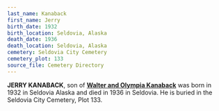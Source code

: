 ```yaml
---
last_name: Kanaback
first_name: Jerry
birth_date: 1932
birth_location: Seldovia, Alaska
death_date: 1936
death_location: Seldovia, Alaska
cemetery: Seldovia City Cemetery
cemetery_plot: 133
source_file: Cemetery Directory
---
```


**JERRY KANABACK**, son of [**Walter and Olympia Kanaback**](./Kanaback_Walter_Sr.md) was born in 1932 in Seldovia Alaska and died in 1936 in Seldovia.  He is buried in the Seldovia City Cemetery, Plot 133.
